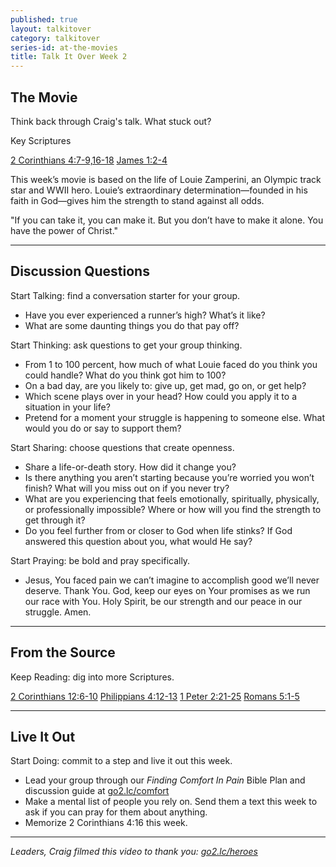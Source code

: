 ```yaml
---
published: true
layout: talkitover
category: talkitover
series-id: at-the-movies
title: Talk It Over Week 2
---
```


## The Movie
<p class="lead">Think back through Craig's talk. What stuck out?</p> 

Key Scriptures

[2 Corinthians 4:7-9,16-18](https://www.bible.com/bible/111/2co.4.7-9,16-18.niv) [James 1:2-4](https://www.bible.com/bible/111/jam.1.2-4.niv)

This week’s movie is based on the life of Louie Zamperini, an Olympic track star and WWII hero. Louie’s extraordinary determination—founded in his faith in God—gives him the strength to stand against all odds.

"If you can take it, you can make it. But you don’t have to make it alone. You have the power of Christ."

* * *

## Discussion Questions
<p class="lead">Start Talking: find a conversation starter for your group.</p> 

* Have you ever experienced a runner’s high? What’s it like?
* What are some daunting things you do that pay off?

<p class="lead">Start Thinking: ask questions to get your group thinking.</p> 

* From 1 to 100 percent, how much of what Louie faced do you think you could handle? What do you think got him to 100?
* On a bad day, are you likely to: give up, get mad, go on, or get help?
* Which scene plays over in your head? How could you apply it to a situation in your life?
* Pretend for a moment your struggle is happening to someone else. What would you do or say to support them?
 
<p class="lead">Start Sharing: choose questions that create openness.</p> 

* Share a life-or-death story. How did it change you?
* Is there anything you aren’t starting because you’re worried you won’t finish? What will you miss out on if you never try?
* What are you experiencing that feels emotionally, spiritually, physically, or professionally impossible? Where or how will you find the strength to get through it?
* Do you feel further from or closer to God when life stinks? If God answered this question about you, what would He say?

<p class="lead">Start Praying: be bold and pray specifically.</p> 

* Jesus, You faced pain we can’t imagine to accomplish good we’ll never deserve. Thank You. God, keep our eyes on Your promises as we run our race with You. Holy Spirit, be our strength and our peace in our struggle. Amen.

* * *

## From the Source
<p class="lead">Keep Reading: dig into more Scriptures.</p>

[2 Corinthians 12:6-10](https://www.bible.com/bible/111/2co.12.6-10.niv) [Philippians 4:12-13](https://www.bible.com/bible/111/php.4.12-13.niv) [1 Peter 2:21-25](https://www.bible.com/bible/111/1pe.2.21-25.niv) [Romans 5:1-5](https://www.bible.com/bible/111/rom.5.1-5.niv)

* * *

## Live It Out
<p class="lead">Start Doing: commit to a step and live it out this week.</p>

* Lead your group through our _Finding Comfort In Pain_ Bible Plan and discussion guide at [go2.lc/comfort](http://leaders.lifechurch.tv/finding-comfort-in-pain-discussion-guide/)
* Make a mental list of people you rely on. Send them a text this week to ask if you can pray for them about anything.
* Memorize 2 Corinthians 4:16 this week.

* * *

_Leaders, Craig filmed this video to thank you: [go2.lc/heroes](http://leaders.lifechurch.tv/you-are-the-heroes/)_

